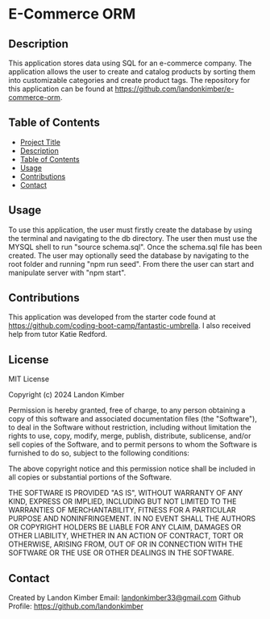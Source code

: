 
# E-Commerce ORM

## Description

This application stores data using SQL for an e-commerce company. The application allows the user to create and catalog products by sorting them into customizable categories and create product tags. The repository for this application can be found at https://github.com/landonkimber/e-commerce-orm.

## Table of Contents
         
- [Project Title](#project-title)
- [Description](#description)
- [Table of Contents](#table-of-contents)
- [Usage](#usage)
- [Contributions](#contributions)
- [Contact](#contact)

## Usage

To use this application, the user must firstly create the database by using the terminal and navigating to the db directory. The user then must use the MYSQL shell to run "source schema.sql". Once the schema.sql file has been created. The user may optionally seed the database by navigating to the root folder and running "npm run seed". From there the user can start and manipulate server with "npm start". 

## Contributions

This application was developed from the starter code found at https://github.com/coding-boot-camp/fantastic-umbrella. I also received help from tutor Katie Redford.

## License

MIT License

Copyright (c) 2024 Landon Kimber

Permission is hereby granted, free of charge, to any person obtaining a copy
of this software and associated documentation files (the "Software"), to deal
in the Software without restriction, including without limitation the rights
to use, copy, modify, merge, publish, distribute, sublicense, and/or sell
copies of the Software, and to permit persons to whom the Software is
furnished to do so, subject to the following conditions:

The above copyright notice and this permission notice shall be included in all
copies or substantial portions of the Software.

THE SOFTWARE IS PROVIDED "AS IS", WITHOUT WARRANTY OF ANY KIND, EXPRESS OR
IMPLIED, INCLUDING BUT NOT LIMITED TO THE WARRANTIES OF MERCHANTABILITY,
FITNESS FOR A PARTICULAR PURPOSE AND NONINFRINGEMENT. IN NO EVENT SHALL THE
AUTHORS OR COPYRIGHT HOLDERS BE LIABLE FOR ANY CLAIM, DAMAGES OR OTHER
LIABILITY, WHETHER IN AN ACTION OF CONTRACT, TORT OR OTHERWISE, ARISING FROM,
OUT OF OR IN CONNECTION WITH THE SOFTWARE OR THE USE OR OTHER DEALINGS IN THE
SOFTWARE.

## Contact
Created by Landon Kimber
Email: landonkimber33@gmail.com
Github Profile: https://github.com/landonkimber
